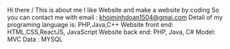 Hi there /
This is about me 
I like Website and make a website by coding
So you can contact me with email : khoiminhdoan1504@gmai.com
Detail of my programing language is: PHP,Java,C++
Website front end: HTML,CSS,ReactJS, JavaScript
Website back end: PHP, Java, C#
Model: MVC
Data : MYSQL
